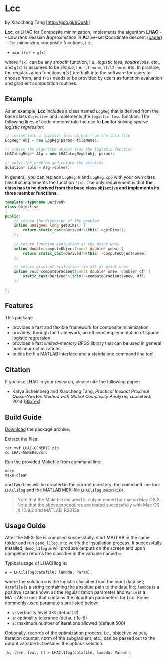 
# Lcc
by Xiaocheng Tang [http://goo.gl/6QuMl]  

**Lcc**, or LHAC for Composite minimization, implements the algorithm **LHAC** -- <b> L</b>ow rank <b>H</b>essian <b>A</b>pproximation in <b>A</b>ctive-set <b>C</b>oordinate descent ([paper](http://goo.gl/ERZb3i))  -- for minimizing composite functions, i.e.,  

* `min f(x) + g(x)`  

where `f(x)` can be any _smooth_ function, i.e., _logistic loss_, _square loss_, etc., and `g(x)` is assumed to be _simple_, i.e., `l1-norm`, `l1/l2-norm`, etc.  In practice, the regularization functions `g(x)` are built into the software for users to choose from, and `f(x)` needs to be provided by users as function evaluation and gradient computation routines. 

## Example
As an example, **Lcc** includes a class named `LogReg` that is derived from the base class `Objective` and implements the `logistic loss` function. The following lines of code demonstrate the use fo **Lcc** for solving _sparse logistic regression_:
```c++
// instantiate a logistic loss object from the data file
LogReg* obj = new LogReg(param->fileName);

// create the algorithm object from the logistic function
LHAC<LogReg>* Alg = new LHAC<LogReg>(obj, param);

// solve the problem and return the solution
Solution* sols = Alg->solve();
```

In general, you can replace `LogReg.h` and `LogReg.cpp` with your own class files that implements the function `f(x)`. The only requirement is that **the class has to be derived from the base class `Objective` and implements its three member functions**:
```c++
template <typename Derived>
class Objective
{
public:
    // return the dimension of the problem
    inline unsigned long getDims() {
        return static_cast<Derived*>(this)->getDims();
    };
    
    // return function evaluation at the point wnew
    inline double computeObject(const double* wnew) {
        return static_cast<Derived*>(this)->computeObject(wnew);
    };
    
    // return gradient evaluation (in df) at point wnew
    inline void computeGradient(const double* wnew, double* df) {
        static_cast<Derived*>(this)->computeGradient(wnew, df);
    };
    
};
```


## Features
This package

* provides a fast and flexible framework for composite minimization
* provides, through the framework, an efficient implementation of sparse logistic regression
* provides a fast _limited-memory BFGS_ library that can be used in general nonlinear optimizations 
* builds both a MATLAB interface and a standalone command line tool


## Citation
If you use LHAC in your research, please cite the following paper:

* Katya Scheinberg and Xiaocheng Tang, _Practical Inexact Proximal Quasi-Newton Method with Global Complexity Analysis_, submitted, 2014  ([BibTex](http://goo.gl/fVJgWN))

## Build Guide
[Download](https://github.com/LHAC/LHAC/archive/GENERIC.zip) the package archive.

Extract the files:
```
tar xvf LHAC-GENERIC.zip
cd LHAC-GENERIC/src
```

Run the provided Makefile from command line:
```
make
make clean
```
and two files will be created in the current directory: the command line tool `LHACl1log` and the MATLAB MEX-file `LHACl1log.mexmaci64`.

> Note that the Makefile included is only intended for use on Mac OS X.  
> Note that the above procedures are tested successfully with Mac OS X 10.9.2 and MATLAB_R2013a


## Usage Guide

After the MEX-file is compiled successfully, start MATLAB in the same folder and run `demo_l1log.m` to verify the installation process. If successfully installed, `demo_l1log.m` will produce outputs on the screen and upon completion returns the classifier in the variable named `w`.

Typical usage of LHACl1log is:
```
w = LHACl1log(datafile, lambda, Param);
```
where the solution `w` is the logistic classifier from the input data set; `datafile` is a string containing the absolute path to the data file; `lambda` is a positive scalar known as the regularization parameter and `Param` is a MATLAB `struct` that contains the algorithm parameters for Lcc. Some commonly-used parameters are listed below:

* `v`: verbosity level 0-3 (default 2)
* `e`: optimality tolerance (default 1e-6)
* `i`: maximum number of iterations allowed (default 500)

Optionally, records of the optimization process, i.e., objective values, iteration counter, norm of the subgradient, etc., can be passed out to the output variable list besides the optimal solution:
```
[w, iter, fval, t] = LHACl1log(datafile, lambda, Param);
```













